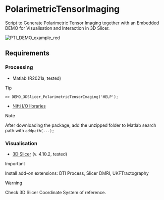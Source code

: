 # PolarimetricTensorImaging
Script to Generate Polarimetric Tensor Imaging together with an Embedded DEMO for Visualisation and Interaction in 3D Slicer.

![PTI_DEMO_example_red](https://github.com/stefanomoriconi/PolarimetricTensorImaging/assets/35454056/bea0c5e2-556b-42b7-a033-895ef5d26458)



## Requirements

### Processing

* Matlab (R2021a, tested)
> [!TIP]
> `>> DEMO_3DSlicer_PolarimetricTensorImaging('HELP');`


* [Nifti I/O libraries](https://www.mathworks.com/matlabcentral/fileexchange/8797-tools-for-nifti-and-analyze-image)

> [!NOTE]
> After downloading the package, add the unzipped folder to Matlab search path with `addpath(...);`

### Visualisation

* [3D Slicer](https://www.slicer.org/) (v. 4.10.2, tested)

> [!IMPORTANT]
> Install add-on extensions: DTI Process, Slicer DMRI, UKFTractography

> [!WARNING]
> Check 3D Slicer Coordinate System of reference.
